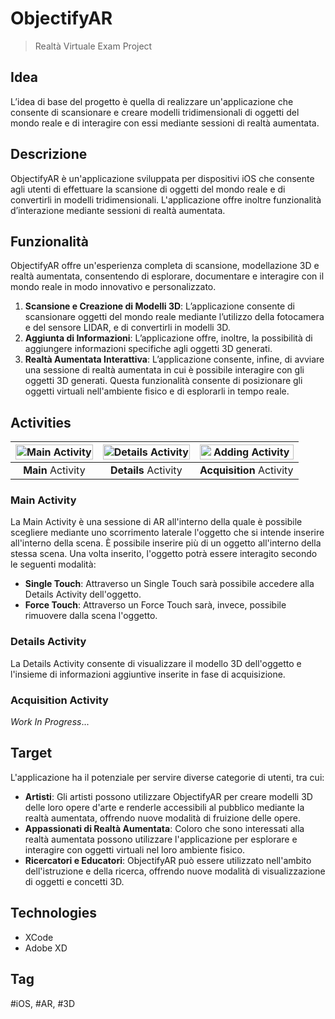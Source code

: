 # ObjectifyAR

> Realtà Virtuale Exam Project

## Idea

L’idea di base del progetto è quella di realizzare un'applicazione che consente di scansionare e creare modelli tridimensionali di oggetti del mondo reale e di interagire con essi mediante sessioni di realtà aumentata.

## Descrizione

ObjectifyAR è un'applicazione sviluppata per dispositivi iOS che consente agli utenti di effettuare la scansione di oggetti del mondo reale e di convertirli in modelli tridimensionali. L'applicazione offre inoltre funzionalità d’interazione mediante sessioni di realtà aumentata.

## Funzionalità

ObjectifyAR offre un'esperienza completa di scansione, modellazione 3D e realtà aumentata, consentendo di esplorare, documentare e interagire con il mondo reale in modo innovativo e personalizzato.

1. **Scansione e Creazione di Modelli 3D**: L’applicazione consente di scansionare oggetti del mondo reale mediante l’utilizzo della fotocamera e del sensore LIDAR, e di convertirli in modelli 3D. 
2. **Aggiunta di Informazioni**: L’applicazione offre, inoltre, la possibilità di aggiungere informazioni specifiche agli oggetti 3D generati.
3. **Realtà Aumentata Interattiva**: L’applicazione consente, infine, di avviare una sessione di realtà aumentata in cui è possibile interagire con gli oggetti 3D generati. Questa funzionalità consente di posizionare gli oggetti virtuali nell'ambiente fisico e di esplorarli in tempo reale.

## Activities

 <img width="100%" alt="Main Activity" src="https://github.com/fasoxy-it/ObjectifyAR-RealtaVirtuale-iOS/assets/58709856/a3ebd69c-d441-48d6-b1f9-39b32897b38e"> | <img width="100%" alt="Details Activity" src="https://github.com/fasoxy-it/ObjectifyAR-RealtaVirtuale-iOS/assets/58709856/4f7afd6e-4311-4267-9b79-62e1bd2ef961"> | <img width="100%" alt="Adding Activity" src="https://github.com/fasoxy-it/ObjectifyAR-RealtaVirtuale-iOS/assets/58709856/8ea433d9-bb49-455d-9c2a-6219e6c4f491">
:-------------------------:|:-------------------------:|:-------------------------:
**Main** Activity | **Details** Activity | **Acquisition** Activity

### Main Activity

La Main Activity è una sessione di AR all'interno della quale è possibile scegliere mediante uno scorrimento laterale l'oggetto che si intende inserire all'interno della scena. È possibile inserire più di un oggetto all'interno della stessa scena. Una volta inserito, l'oggetto potrà essere interagito secondo le seguenti modalità:

* **Single Touch**: Attraverso un Single Touch sarà possibile accedere alla Details Activity dell'oggetto.
* **Force Touch**: Attraverso un Force Touch sarà, invece, possibile rimuovere dalla scena l'oggetto.

### Details Activity

La Details Activity consente di visualizzare il modello 3D dell'oggetto e l'insieme di informazioni aggiuntive inserite in fase di acquisizione.

### Acquisition Activity

_Work In Progress_...

## Target

L'applicazione ha il potenziale per servire diverse categorie di utenti, tra cui:

* **Artisti**: Gli artisti possono utilizzare ObjectifyAR per creare modelli 3D delle loro opere d'arte e renderle accessibili al pubblico mediante la realtà aumentata, offrendo nuove modalità di fruizione delle opere.
* **Appassionati di Realtà Aumentata**: Coloro che sono interessati alla realtà aumentata possono utilizzare l'applicazione per esplorare e interagire con oggetti virtuali nel loro ambiente fisico.
* **Ricercatori e Educatori**: ObjectifyAR può essere utilizzato nell'ambito dell'istruzione e della ricerca, offrendo nuove modalità di visualizzazione di oggetti e concetti 3D.

## Technologies

* XCode
* Adobe XD

## Tag

#iOS, #AR, #3D
